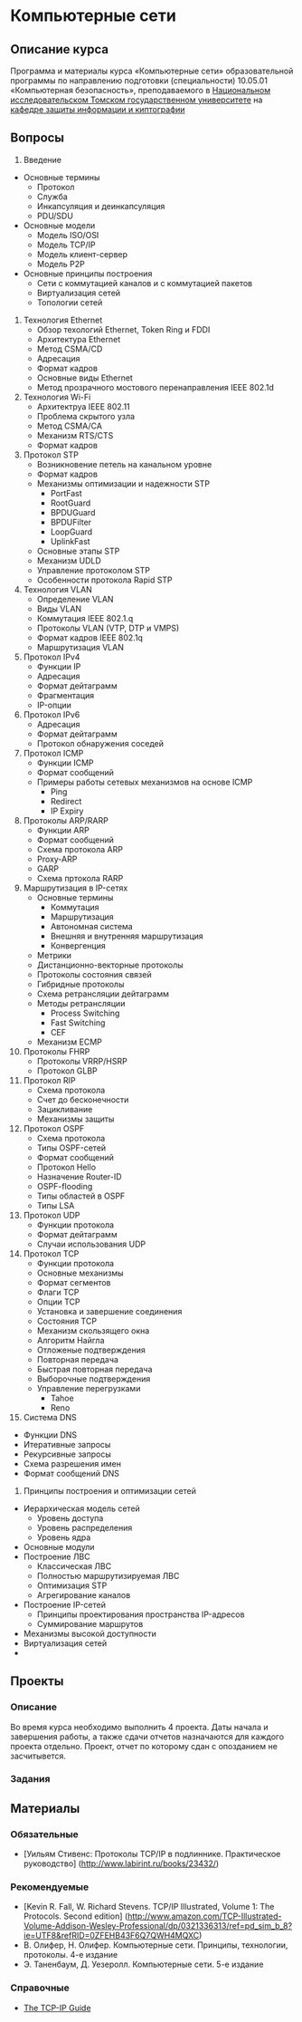 # Компьютерные сети

## Описание курса

Программа и материалы курса «Компьютерные сети»
образовательной программы по направлению подготовки (специальности)
10.05.01 «Компьютерная безопасность», преподаваемого в [Национальном исследовательском Томском государственном университете](http://www.tsu.ru) на [кафедре защиты информации и киптографии](http://isc.tsu.ru)

## Вопросы

1. Введение
  * Основные термины
    * Протокол
    * Служба
    * Инкапсуляция и деинкапсуляция
    * PDU/SDU
  * Основные модели
    * Модель ISO/OSI
    * Модель TCP/IP
    * Модель клиент-сервер
    * Модель P2P  
  * Основные принципы построения
    * Сети с коммутацией каналов и с коммутацией пакетов
    * Виртуализация сетей
    * Топологии сетей
1. Технология Ethernet
    * Обзор техологий Ethernet, Token Ring и FDDI
    * Архитектура Ethernet
    * Метод CSMA/CD
    * Адресация 
    * Формат кадров
    * Основные виды Ethernet
    * Метод прозрачного мостового перенаправления IEEE 802.1d
1. Технология Wi-Fi  
    * Архитектруа IEEE 802.11
    * Проблема скрытого узла
    * Метод CSMA/CA
    * Механизм RTS/CTS 
    * Формат кадров
1. Протокол STP
    * Возникновение петель на канальном уровне
    * Формат кадров
    * Механизмы оптимизации и надежности STP
        * PortFast
        * RootGuard
        * BPDUGuard
        * BPDUFilter
        * LoopGuard
        * UplinkFast
    * Основные этапы STP
    * Механизм UDLD
    * Управление протоколом STP
    * Особенности протокола Rapid STP
1. Технология VLAN
    * Определение VLAN
    * Виды VLAN
    * Коммутация IEEE 802.1.q
    * Протоколы VLAN (VTP, DTP и VMPS)
    * Формат кадров IEEE 802.1q
    * Маршрутизация VLAN
1. Протокол IPv4
    * Функции IP
    * Адресация
    * Формат дейтаграмм
    * Фрагментация
    * IP-опции
1. Протокол IPv6
    * Адресация
    * Формат дейтаграмм
    * Протокол обнаружения соседей
1. Протокол ICMP
    * Функции ICMP
    * Формат сообщений
    * Примеры работы сетевых механизмов на основе ICMP
      * Ping
      * Redirect
      * IP Expiry
1. Протоколы ARP/RARP
   * Функции ARP
   * Формат сообщений
   * Схема протокола ARP
   * Proxy-ARP
   * GARP
   * Схема пртокола RARP
1. Маршрутизация в IP-сетях
   * Основные термины
     * Коммутация
     * Маршрутизация
     * Автономная система
     * Внешняя и внутренняя маршрутизация
     * Конвергенция
   * Метрики
   * Дистанционно-векторные протоколы
   * Протоколы состояния связей
   * Гибридные протоколы
   * Схема ретрансляции дейтаграмм
   * Методы ретрансляции
     * Process Switching
     * Fast Switching
     * CEF
    * Механизм ECMP
1. Протоколы FHRP
   * Протоколы VRRP/HSRP
   * Протокол GLBP
1. Протокол RIP   
   * Схема протокола
   * Счет до бесконечности
   * Зацикливание
   * Механизмы защиты
1. Протокол OSPF
   * Схема протокола
   * Типы OSPF-сетей
   * Формат сообщений
   * Протокол Hello
   * Назначение Router-ID
   * OSPF-flooding
   * Типы областей в OSPF
   * Типы LSA
1. Протокол UDP
   * Функции протокола
   * Формат дейтаграмм
   * Случаи использования UDP
1. Протокол TCP
   * Функции протокола
   * Основные механизмы
   * Формат сегментов
   * Флаги TCP
   * Опции TCP
   * Установка и завершение соединения
   * Состояния TCP
   * Механизм скользящего окна
   * Алгоритм Найгла
   * Отложеные подтверждения
   * Повторная передача
   * Быстрая повторная передача
   * Выборочные подтверждения
   * Управление перегрузками
     * Tahoe
     * Reno
1. Система DNS
  * Функции DNS
  * Итеративные запросы
  * Рекурсивные запросы
  * Схема разрешения имен
  * Формат сообщений DNS
1. Принципы построения и оптимизации сетей
  * Иерархическая модель сетей
    * Уровень доступа 
    * Уровень распределения
    * Уровень ядра
  * Основные модули  
  * Построение ЛВС
    * Классическая ЛВС
    * Полностью маршрутизируемая ЛВС
    * Оптимизация STP
    * Агрегирование каналов
  * Построение IP-сетей
    * Принципы проектирования пространства IP-адресов
    * Суммирование маршрутов
  * Механизмы высокой доступности
  * Виртуализация сетей
  * 

## Проекты

### Описание
Во время курса необходимо выполнить 4 проекта. Даты начала и завершения работы, а также сдачи отчетов назначаются для каждого проекта отдельно. Проект, отчет по которому сдан с опозданием не засчитывется.

### Задания

## Материалы

### Обязательные
* [Уильям Стивенс: Протоколы TCP/IP в подлиннике. Практическое руководство] (http://www.labirint.ru/books/23432/) 

### Рекомендуемые
* [Kevin R. Fall, W. Richard Stevens. TCP/IP Illustrated, Volume 1: The Protocols. Second edition] (http://www.amazon.com/TCP-Illustrated-Volume-Addison-Wesley-Professional/dp/0321336313/ref=pd_sim_b_8?ie=UTF8&refRID=0ZFEHB43F6Q7QWH4MQXC) 
* В. Олифер, Н. Олифер. Компьютерные сети. Принципы, технологии, протоколы. 4-е издание
* Э. Таненбаум, Д. Уезеролл. Компьютерные сети. 5-е издание

### Справочные
* [The TCP-IP Guide](http://www.tcpipguide.com/)
